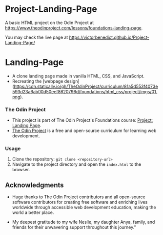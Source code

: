 # Project-Landing-Page


A basic HTML project on the Odin Project at https://www.theodinproject.com/lessons/foundations-landing-page. 



You may check the live page at https://victorbenedict.github.io/Project-Landing-Page/

# Landing-Page

- A clone landing page made in vanilla HTML, CSS, and JavaScript.
- Recreating the [webpage design] (https://cdn.statically.io/gh/TheOdinProject/curriculum/81a5d553f4073e593d23a6ab00d50eef8620796d/foundations/html_css/project/imgs/01.png).

### The Odin Project

- This project is part of The Odin Project's Foundations course: [Project: Landing Page](https://www.theodinproject.com/lessons/foundations-landing-page).
- [The Odin Project](https://www.theodinproject.com/) is a free and open-source curriculum for learning web development.

### Usage

1. Clone the repository: `git clone <repository-url>`
2. Navigate to the project directory and open the `index.html` to the browser.

## Acknowledgments

- Huge thanks to The Odin Project contributors and all open-source software contributors for creating free software and enriching lives worldwide through accessible web development education, making the world a better place.

- My deepest gratitude to my wife Neslie, my daughter Anya, family, and friends for their unwavering support throughout this journey."
